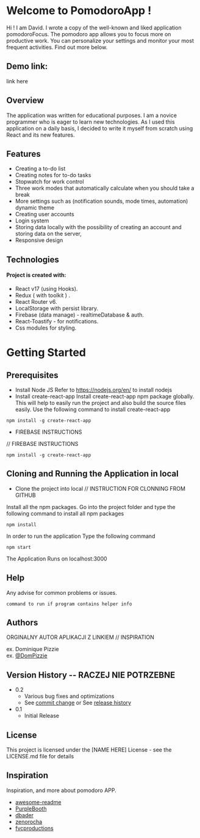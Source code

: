 # Welcome to PomodoroApp !

Hi ! I am David. I wrote a copy of the well-known and liked application pomodoroFocus. The pomodoro app allows you to focus more on productive work. You can personalize your settings and monitor your most frequent activities.
Find out more below.

## Demo link:

link here

## Overview

The application was written for educational purposes. I am a novice programmer who is eager to learn new technologies. As I used this application on a daily basis, I decided to write it myself from scratch using React and its new features.

## Features

- Creating a to-do list
- Creating notes for to-do tasks
- Stopwatch for work control
- Three work modes that automatically calculate when you should take a break
- More settings such as (notification sounds, mode times, automation)
  dynamic theme
- Creating user accounts
- Login system
- Storing data locally with the possibility of creating an account and storing data on the server,
- Responsive design

## Technologies

#### Project is created with:

- React v17 (using Hooks).
- Redux ( with toolkit ) .
- React Router v6.
- LocalStorage with persist library.
- Firebase (data manage) - realtimeDatabase & auth.
- React-Toastify - for notifications.
- Css modules for styling.

# Getting Started

## Prerequisites

- Install Node JS
  Refer to https://nodejs.org/en/ to install nodejs
- Install create-react-app
  Install create-react-app npm package globally. This will help to easily run the project and also build the source files easily. Use the following command to install create-react-app

```
npm install -g create-react-app
```

- FIREBASE INSTRUCTIONS

// FIREBASE INSTRUCTIONS

```
npm install -g create-react-app
```

## Cloning and Running the Application in local

- Clone the project into local // INSTRUCTION FOR CLONNING FROM GITHUB

Install all the npm packages. Go into the project folder and type the following command to install all npm packages

```
npm install
```

In order to run the application Type the following command

```
npm start
```

The Application Runs on localhost:3000

## Help

Any advise for common problems or issues.

```
command to run if program contains helper info
```

## Authors

ORGINALNY AUTOR APLIKACJI Z LINKIEM // INSPIRATION

ex. Dominique Pizzie  
ex. [@DomPizzie](https://twitter.com/dompizzie)

## Version History -- RACZEJ NIE POTRZEBNE

- 0.2
  - Various bug fixes and optimizations
  - See [commit change]() or See [release history]()
- 0.1
  - Initial Release

## License

This project is licensed under the [NAME HERE] License - see the LICENSE.md file for details

## Inspiration

Inspiration, and more about pomodoro APP.

- [awesome-readme](https://github.com/matiassingers/awesome-readme)
- [PurpleBooth](https://gist.github.com/PurpleBooth/109311bb0361f32d87a2)
- [dbader](https://github.com/dbader/readme-template)
- [zenorocha](https://gist.github.com/zenorocha/4526327)
- [fvcproductions](https://gist.github.com/fvcproductions/1bfc2d4aecb01a834b46)
